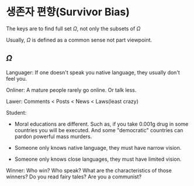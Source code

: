 
# 생존자 편향(Survivor Bias)

The keys are to find full set $\Omega$, not only the subsets of $\Omega$

Usually, $\Omega$ is defined as a common sense not part viewpoint.

## $\Omega$

Languager: If one doesn't speak you native language, they usually don't feel you.

Onliner: A mature people rarely go online. Or talk less.

Lawer: Comments < Posts < News < Laws(least crazy)

Student:

- Moral educations are different. Such as, if you take 0.001g drug in some countries you will be executed. And some "democratic" countries can pardon powerful mass murders.

- Someone only knows native language, they must have narrow vision.

- Someone only knows close languages, they must have limited vision.

Winner: Who win? Who speak? What are the characteristics of those winners? Do you read fairy tales? Are you a communist?
<!--
Is native American speaking (in a language that can be understood by us)? So if there's no the witness or witness does not speak English or has not met a kind person...
-->

